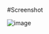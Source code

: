 #Screenshot

![image](https://github.com/user-attachments/assets/f7396b0b-7b4d-4082-aac7-4643a1aaadaa)
